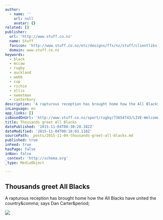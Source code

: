 ```yaml
---
author:
  - name: ''
    url: null
    avatar: {}
related: []
publisher:
  url: 'http://www.stuff.co.nz'
  name: Stuff
  favicon: 'http://www.stuff.co.nz/etc/designs/ffx/nz/stuff/clientlibs-all/images/tab-icon.ico'
  domain: www.stuff.co.nz
keywords:
  - black
  - mccaw
  - rugby
  - auckland
  - webb
  - cup
  - richie
  - ellis
  - sweetman
  - canterbury
description: 'A rapturous reception has brought home how the All Blacks have united the country, says Dan Carter.'
inLanguage: en
app_links: []
isBasedOnUrl: 'http://www.stuff.co.nz/sport/rugby/73654743/LIVE-Welcome-home-All-Blacks'
title: Thousands greet All Blacks
datePublished: '2015-11-04T00:30:28.182Z'
dateModified: '2015-11-04T00:18:03.118Z'
sourcePath: _posts/2015-11-04-thousands-greet-all-blacks.md
published: true
inFeed: true
hasPage: false
inNav: false
_context: 'http://schema.org'
_type: MediaObject

---
```

<article style=""><h1>Thousands greet All Blacks</h1><p>A rapturous reception has brought home how the All Blacks have united the country&amp;comma; says Dan Carter&amp;period;</p><img src="http://www.stuff.co.nz/content/dam/images/1/7/u/x/3/z/image.related.StuffLandscapeSixteenByNine.620x349.17uod3.png/1446581045272.jpg" /></article>